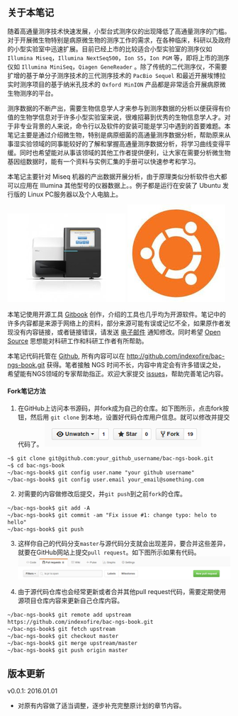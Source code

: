 ## 关于本笔记

随着高通量测序技术快速发展，小型台式测序仪的出现降低了高通量测序的门槛。对于开展微生物特别是病原微生物的测序工作的需求，在各种临床，科研以及政府的小型实验室中迅速扩展。目前已经上市的比较适合小型实验室的测序仪如 `Illumina Miseq`，`Illumina NextSeq500`，`Ion S5`，`Ion PGM` 等，即将上市的测序仪如 `Illumina MiniSeq`，`Qiagen GeneReader` 。除了传统的二代测序仪，不需要扩增的基于单分子测序技术的三代测序技术的 `PacBio Sequel` 和最近开展埃博拉实时测序项目的基于纳米孔技术的 `Oxford MinION` 产品都是非常适合开展病原微生物测序的平台。

测序数据的不断产出，需要生物信息学人才来参与到测序数据的分析以便获得有价值的生物学信息对于许多小型实验室来说，很难招募到优秀的生物信息学人才。对于非专业背景的人来说，命令行以及软件的安装可能是学习中遇到的首要难题。本笔记主要是通过介绍微生物，特别是病原细菌的高通量测序数据分析，帮助原来从事湿实验领域的同事能较好的了解和掌握高通量测序数据分析，将学习曲线变得平缓。同时也希望能对从事该领域的其他工作者提供便利，让大家在需要分析微生物基因组数据时，能有一个资料与实例汇集的手册可以快速参考和学习。

本笔记主要针对 Miseq 机器的产出数据开展分析，由于原理类似分析软件也大都可以应用在 Illumina 其他型号的仪器数据上。。例子都是运行在安装了 Ubuntu 发行版的 Linux PC服务器以及个人电脑上。

![](assets/img/miseq.jpg) ![](assets/img/ubuntu.jpg)

本笔记使用开源工具 [Gitbook][] 创作，介绍的工具也几乎均为开源软件。笔记中的许多内容都是来源于网络上的资料，部分来源可能有误或记忆不全，如果原作者发现没有内容链接，或者链接错误，请发送 [电子邮件](mailto:indexofire@gmail.com) 通知修改。同时希望 [Open Source][] 思想能对科研工作和科研工作者有所帮助。

本笔记代码托管在 [Github][], 所有内容可以在 http://github.com/indexofire/bac-ngs-book.git 获得。笔者接触 NGS 时间不长，内容中肯定会有许多错误之处，希望能有NGS领域的专家帮助指正。欢迎大家提交 [issues](https://github.com/indexofire/bac-ngs-book/issues)，帮助完善笔记内容。

#### Fork笔记方法

1. 在GitHub上访问本书源码，并fork成为自己的仓库。如下图所示，点击fork按钮，然后用 `git clone` 到本地，设置好代码仓库用户信息。就可以修改并提交代码了。
![](assets/img/fork.png)
```
~$ git clone git@github.com:your_github_username/bac-ngs-book.git
~$ cd bac-ngs-book
~/bac-ngs-book$ git config user.name "your github username"
~/bac-ngs-book$ git config user.email your_email@something.com
```

2. 对需要的内容做修改后提交，并`git push`到之前`fork`的仓库。
```
~/bac-ngs-book$ git add -A
~/bac-ngs-book$ git commit -am "Fix issue #1: change typo: helo to hello"
~/bac-ngs-book$ git push
```

3. 这样你自己的代码分支`master`与源代码分支就会出现差异，要合并这些差异，就要在GitHub网站上提交`pull request`。如下图所示如果有代码。
![](assets/img/pull_request.png)

4. 由于源代码仓库也会经常更新或者合并其他pull request代码，需要定期使用源项目仓库内容来更新自己仓库内容。
```
~/bac-ngs-book$ git remote add upstream https://github.com/indexofire/bac-ngs-book.git
~/bac-ngs-book$ git fetch upstream
~/bac-ngs-book$ git checkout master
~/bac-ngs-book$ git merge upstream/master
~/bac-ngs-book$ git push origin master
```

## 版本更新

v0.0.1: 2016.01.01

 * 对原有内容做了适当调整，逐步补充完整原计划的章节内容。

[Linux]: http://www.linux.com/ "Linux"
[Illumina]: http://www.illumina.com/ "Illumina"
[MiSeq]: http://www.illumina.com/search.ilmn?search=MiSeq&Pg=1&ilmn_search_btn.x=1 "MiSeq"
[gitbook]: http://www.gitbook.io/ "Git Book"
[Open Source]: http://opensource.org/ "开源思想"
[Linux]: http://www.linux.com/ "Linux"
[Github]: https://www.github.com/ "Github"
